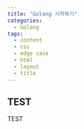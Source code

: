 ```yaml
---
title: "Golang 시작하기"
categories:
  - Golang
tags:
  - content
  - css
  - edge case
  - html
  - layout
  - title
---
```


## TEST

TEST
